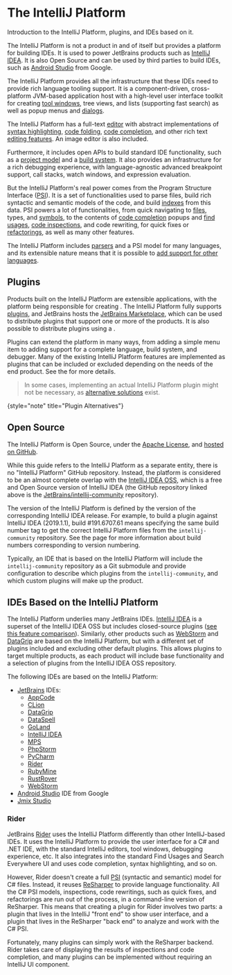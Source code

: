 <!-- Copyright 2000-2025 JetBrains s.r.o. and contributors. Use of this source code is governed by the Apache 2.0 license. -->

# The IntelliJ Platform

<link-summary>Introduction to the IntelliJ Platform, plugins, and IDEs based on it.</link-summary>

The IntelliJ Platform is not a product in and of itself but provides a platform for building IDEs.
It is used to power JetBrains products such as [IntelliJ IDEA](https://www.jetbrains.com/idea/).
It is also Open Source and can be used by third parties to build IDEs, such as [Android Studio](https://developer.android.com/studio/index.html) from Google.

The IntelliJ Platform provides all the infrastructure that these IDEs need to provide rich language tooling support.
It is a component-driven, cross-platform JVM-based application host with a high-level user interface toolkit for creating [tool windows](tool_windows.md), tree views, and lists (supporting fast search) as well as popup menus and [dialogs](dialog_wrapper.md).

The IntelliJ Platform has a full-text [editor](editors.md) with abstract implementations of [syntax highlighting](analyzing.md), [code folding](folding_builder.md), [code completion](code_completion.md), and other rich text [editing features](editing.md).
An image editor is also included.

Furthermore, it includes open APIs to build standard IDE functionality, such as a [project model](project.md) and a [build system](external_system_integration.md).
It also provides an infrastructure for a rich debugging experience, with language-agnostic advanced breakpoint support, call stacks, watch windows, and expression evaluation.

But the IntelliJ Platform's real power comes from the Program Structure Interface ([PSI](psi.md)).
It is a set of functionalities used to parse files, build rich syntactic and semantic models of the code, and build [indexes](indexing_and_psi_stubs.md) from this data.
PSI powers a lot of functionalities, from quick navigating to [files](psi_files.md), types, and [symbols](symbols.md), to the contents of [code completion](code_completion.md) popups and [find usages](find_usages.md), [code inspections](code_inspections.md), and code rewriting, for quick fixes or [refactorings](rename_refactoring.md), as well as many other features.

The IntelliJ Platform includes [parsers](implementing_parser_and_psi.md) and a PSI model for many languages, and its extensible nature means that it is possible to [add support for other languages](custom_language_support.md).

## Plugins

Products built on the IntelliJ Platform are extensible applications, with the platform being responsible for creating [](plugin_extensions.md).
The IntelliJ Platform fully supports [plugins](developing_plugins.md), and JetBrains hosts the [JetBrains Marketplace](https://plugins.jetbrains.com), which can be used to distribute plugins that support one or more of the products.
It is also possible to distribute plugins using a [](custom_plugin_repository.md).

Plugins can extend the platform in many ways, from adding a simple menu item to adding support for a complete language, build system, and debugger.
Many of the existing IntelliJ Platform features are implemented as plugins that can be included or excluded depending on the needs of the end product.
See the [](plugins_quick_start.md) for more details.

<snippet id="pluginAlternatives">

> In some cases, implementing an actual IntelliJ Platform plugin might not be necessary, as [alternative solutions](plugin_alternatives.md) exist.
>
{style="note" title="Plugin Alternatives"}

</snippet>

## Open Source

The IntelliJ Platform is Open Source, under the [Apache License](%gh-ic%/LICENSE.txt), and [hosted on GitHub](https://github.com/JetBrains/intellij-community).

While this guide refers to the IntelliJ Platform as a separate entity, there is no "IntelliJ Platform" GitHub repository.
Instead, the platform is considered to be an almost complete overlap with the [IntelliJ IDEA OSS](idea.md), which is a free and Open Source version of IntelliJ IDEA (the GitHub repository linked above is the [JetBrains/intellij-community](%gh-ic%/README.md) repository).

The version of the IntelliJ Platform is defined by the version of the corresponding IntelliJ IDEA release.
For example, to build a plugin against IntelliJ IDEA (2019.1.1), build #191.6707.61 means specifying the same build number tag to get the correct IntelliJ Platform files from the `intellij-community` repository.
See the [](build_number_ranges.md) page for more information about build numbers corresponding to version numbering.

Typically, an IDE that is based on the IntelliJ Platform will include the `intellij-community` repository as a Git submodule and provide configuration to describe which plugins from the `intellij-community`, and which custom plugins will make up the product.

## IDEs Based on the IntelliJ Platform

The IntelliJ Platform underlies many JetBrains IDEs.
[IntelliJ IDEA](idea_ultimate.md) is a superset of the IntelliJ IDEA OSS but includes closed-source plugins ([see this feature comparison](https://www.jetbrains.com/idea/features/editions_comparison_matrix.html)).
Similarly, other products such as [WebStorm](webstorm.md) and [DataGrip](data_grip.md) are based on the IntelliJ Platform, but with a different set of plugins included and excluding other default plugins.
This allows plugins to target multiple products, as each product will include base functionality and a selection of plugins from the IntelliJ IDEA OSS repository.

The following IDEs are based on the IntelliJ Platform:

* [JetBrains](https://www.jetbrains.com) IDEs:
    * [AppCode](app_code.md)
    * [CLion](clion.md)
    * [DataGrip](data_grip.md)
    * [DataSpell](https://www.jetbrains.com/dataspell/)
    * [GoLand](goland.md)
    * [IntelliJ IDEA](idea.md)
    * [MPS](https://www.jetbrains.com/mps/)
    * [PhpStorm](phpstorm.md)
    * [PyCharm](pycharm.md)
    * [Rider](#rider)
    * [RubyMine](rubymine.md)
    * [RustRover](https://www.jetbrains.com/rust/)
    * [WebStorm](webstorm.md)
* [Android Studio](android_studio.md) IDE from Google
* [Jmix Studio](https://www.jmix.io/tools/)

### Rider

JetBrains [Rider](rider.md) uses the IntelliJ Platform differently than other IntelliJ-based IDEs.
It uses the IntelliJ Platform to provide the user interface for a C# and .NET IDE, with the standard IntelliJ editors, tool windows, debugging experience, etc.
It also integrates into the standard Find Usages and Search Everywhere UI and uses code completion, syntax highlighting, and so on.

However, Rider doesn't create a full [PSI](psi.md) (syntactic and semantic) model for C# files.
Instead, it reuses [ReSharper](https://www.jetbrains.com/resharper/) to provide language functionality.
All the C# PSI models, inspections, code rewritings, such as quick fixes, and refactorings are run out of the process, in a command-line version of ReSharper.
This means that creating a plugin for Rider involves two parts: a plugin that lives in the IntelliJ "front end" to show user interface, and a plugin that lives in the ReSharper "back end" to analyze and work with the C# PSI.

Fortunately, many plugins can simply work with the ReSharper backend.
Rider takes care of displaying the results of inspections and code completion, and many plugins can be implemented without requiring an IntelliJ UI component.

